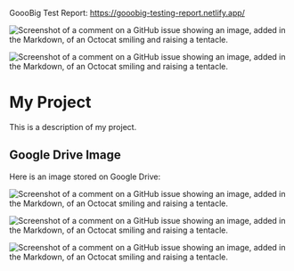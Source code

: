 GoooBig Test Report: https://gooobig-testing-report.netlify.app/



![Screenshot of a comment on a GitHub issue showing an image, added in the Markdown, of an Octocat smiling and raising a tentacle.](https://drive.google.com/file/d/1TN5UEeN8o6uAyRvzqae5Qb-CUC75T-oL/view?usp=sharing)

![Screenshot of a comment on a GitHub issue showing an image, added in the Markdown, of an Octocat smiling and raising a tentacle.](https://drive.google.com/file/d/1XzkPaTQkzrKiNoiVoDsZRJreH8D5T9m9/view?usp=sharing)



# My Project

This is a description of my project.

## Google Drive Image

Here is an image stored on Google Drive:

![Screenshot of a comment on a GitHub issue showing an image, added in the Markdown, of an Octocat smiling and raising a tentacle.](https://drive.google.com/file/d/1TN5UEeN8o6uAyRvzqae5Qb-CUC75T-oL/view?usp=sharing)

![Screenshot of a comment on a GitHub issue showing an image, added in the Markdown, of an Octocat smiling and raising a tentacle.](https://drive.google.com/uc?export=view&id=1XzkPaTQkzrKiNoiVoDsZRJreH8D5T9m9)

![Screenshot of a comment on a GitHub issue showing an image, added in the Markdown, of an Octocat smiling and raising a tentacle.](https://drive.google.com/file/d/1fgN-T-8El0hv-1JJyvx3z6BOcyGjR4xD/view?usp=sharing)
